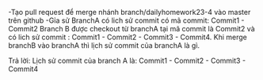 -Tạo pull request để merge nhánh branch/dailyhomework23-4 vào master trên github
-Gỉa sử BranchA có lich sử commit có mã commit: Commit1 - Commit2
Branch B được checkout từ branchA tại mã commit là Commit2 và có lich sử commit : Commit1 - Commit2 - Commit3 - Commit4. 
Khi merge branchB vào branchA thì lịch sử commit của branchA là gì.

Trả lời: 
Lịch sử commit của branch A là: Commit1 - Commit2 - Commit3 - Commit4